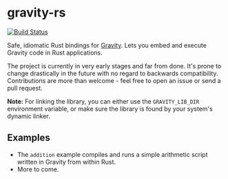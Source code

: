 # gravity-rs

[![Build Status](https://travis-ci.org/Bruflot/gravity-rs.svg?branch=wrapper)](https://travis-ci.org/Bruflot/gravity-rs)

Safe, idiomatic Rust bindings for [Gravity](https://github.com/marcobambini/gravity). Lets you
embed and execute Gravity code in Rust applications.

The project is currently in very early stages and far from done. It's prone to change drastically 
in the future with no regard to backwards compatibility. Contributions are more than welcome - feel
free to open an issue or send a pull request.

**Note:** For linking the library, you can either use the `GRAVITY_LIB_DIR` environment variable,
or make sure the library is found by your system's dynamic linker.

## Examples

- The `addition` example compiles and runs a simple arithmetic script written in Gravity from
within Rust.
- More to come.